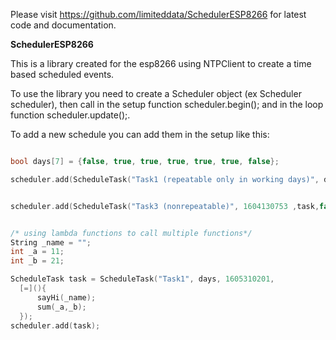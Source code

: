 Please visit https://github.com/limiteddata/SchedulerESP8266 for latest code and documentation.

**SchedulerESP8266**

This is a library created for the esp8266 using NTPClient to create a time based scheduled events.

To use the library you need to create a Scheduler object (ex Scheduler scheduler), then call in the setup function scheduler.begin(); and in the loop function scheduler.update();.

To add a new schedule you can add them in the setup like this:

```.cpp

bool days[7] = {false, true, true, true, true, true, false};

scheduler.add(ScheduleTask("Task1 (repeatable only in working days)", days, 1604127570 ,task));


scheduler.add(ScheduleTask("Task3 (nonrepeatable)", 1604130753 ,task,false));


/* using lambda functions to call multiple functions*/
String _name = "";
int _a = 11;
int _b = 21;

ScheduleTask task = ScheduleTask("Task1", days, 1605310201,  
  [=](){    
      sayHi(_name);
      sum(_a,_b);
  });
scheduler.add(task);

```
